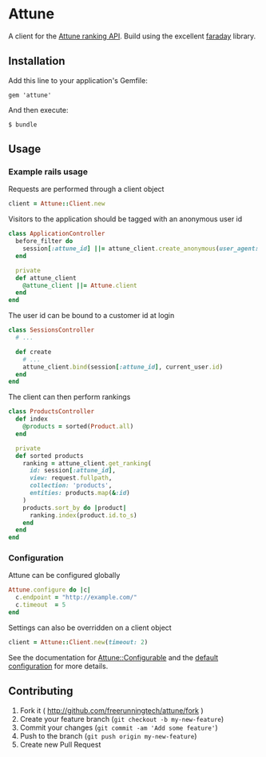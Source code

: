 # Attune

A client for the [Attune ranking API](http://attune.co/). Build using the excellent [faraday](https://github.com/lostisland/faraday) library.

## Installation

Add this line to your application's Gemfile:

    gem 'attune'

And then execute:

    $ bundle

## Usage

### Example rails usage

Requests are performed through a client object

``` ruby
client = Attune::Client.new
```

Visitors to the application should be tagged with an anonymous user id

``` ruby
class ApplicationController
  before_filter do
    session[:attune_id] ||= attune_client.create_anonymous(user_agent: request.env["HTTP_USER_AGENT"])
  end

  private
  def attune_client
    @attune_client ||= Attune.client
  end
end
```

The user id can be bound to a customer id at login

``` ruby
class SessionsController
  # ...

  def create
    # ...
    attune_client.bind(session[:attune_id], current_user.id)
  end
end
```

The client can then perform rankings

``` ruby
class ProductsController
  def index
    @products = sorted(Product.all)
  end

  private
  def sorted products
    ranking = attune_client.get_ranking(
      id: session[:attune_id],
      view: request.fullpath,
      collection: 'products',
      entities: products.map(&:id)
    )
    products.sort_by do |product|
      ranking.index(product.id.to_s)
    end
  end
end
```


### Configuration

Attune can be configured globally

``` ruby
Attune.configure do |c|
  c.endpoint = "http://example.com/"
  c.timeout  = 5
end
```

Settings can also be overridden on a client object

``` ruby
client = Attune::Client.new(timeout: 2)
```

See the documentation for
[Attune::Configurable](http://rdoc.info/github/freerunningtech/attune-ruby/master/Attune/Configurable)
and the
[default configuration](http://rdoc.info/github/freerunningtech/attune-ruby/master/Attune/Default)
for more details.

## Contributing

1. Fork it ( http://github.com/freerunningtech/attune/fork )
2. Create your feature branch (`git checkout -b my-new-feature`)
3. Commit your changes (`git commit -am 'Add some feature'`)
4. Push to the branch (`git push origin my-new-feature`)
5. Create new Pull Request
